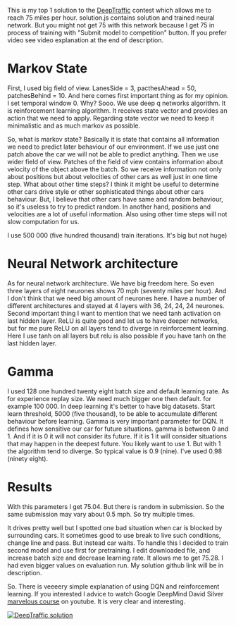 This is my top 1 solution to the [DeepTraffic](http://selfdrivingcars.mit.edu/deeptrafficjs) contest which allows me to reach 75 miles per hour.
solution.js contains solution and trained neural network. But you might not get 75 with this network because I get 75 in process of training with "Submit model to competition" button.
If you prefer video see video explanation at the end of description.

# Markov State

First, I used big field of view. LanesSide = 3, pacthesAhead = 50, patchesBehind = 10. And here comes first important thing as for my opinion. I set temporal window 0. Why? Sooo. We use deep q networks algorithm. It is reinforcement learning algorithm. It receives state vector and provides an action that we need to apply. Regarding state vector we need to keep it minimalistic and as much markov as possible.

So, what is markov state? Basically it is state that contains all information we need to predict later behaviour of our environment. If we use just one patch above the car we will not be able to predict anything. Then we use wider field of view. Patches of the field of view contains information about velocity of the object above the batch. So we receive information not only about positions but about velocities of other cars as well just in one time step. What about other time steps? I think it might be useful to determine other cars drive style or other sophisticated things about other cars behaviour. But, I believe that other cars have same and random behaviour, so it's useless to try to predict random. In another hand, positions and velocities are a lot of useful information. Also using other time steps will not slow computation for us.

I use 500 000 (five hundred thousand) train iterations. It's big but not huge)

# Neural Network architecture

As for neural network architecture. We have big freedom here. So even three layers of eight neurones shows 70 mph (seventy miles per hour). And I don't think that we need big amount of neurones here. I have a number of different architectures and stayed at 4 layers with 36, 24, 24, 24 neurones.
Second important thing I want to mention that we need tanh activation on last hidden layer. ReLU is quite good and let us to have deeper networks, but for me pure ReLU on all layers tend to diverge in reinforcement learning. Here I use tanh on all layers but relu is also possible if you have tanh on the last hidden layer.

# Gamma

I used 128 one hundred twenty eight batch size and default learning rate.
As for experience replay size. We need much bigger one then default. for example 100 000. In deep learning it's better to have big datasets.
Start learn threshold, 5000 (five thousand), to be able to accumulate different behaviour before learning.
Gamma is very important parameter for DQN. It defines how sensitive our car for future situations. gamma is between 0 and 1.
And if it is 0 it will not consider its future.
If it is 1 it will consider situations that may happen in the deepest future. You likely want to use 1. But with 1 the algorithm tend to diverge. So typical value is 0.9 (nine). I've used 0.98 (ninety eight).

# Results

With this parameters I get 75.04. But there is random in submission. So the same submission may vary about 0.5 mph. So try multiple times.

It drives pretty well but I spotted one bad situation when car is blocked by surrounding cars. It sometimes good to use break to live such conditions, change line and pass. But instead car waits. To handle this I decided to train second model and use first for pretraining. I edit downloaded file, and increase batch size and decrease learning rate. It allows me to get 75.28. I had even bigger values on evaluation run.
My solution github link will be in description.

So. There is veeeery simple explanation of using DQN and reinforcement learning. If you interested I advice to watch Google DeepMind David Silver [marvelous course](https://www.youtube.com/watch?v=2pWv7GOvuf0) on youtube. It is very clear and interesting.

[![DeepTraffic solution](http://img.youtube.com/vi/lQ-vjvyxD_w/0.jpg)](https://www.youtube.com/watch?v=lQ-vjvyxD_w)
